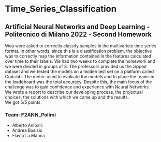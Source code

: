# Time_Series_Classification
## Artificial Neural Networks and Deep Learning - Politecnico di Milano 2022 - Second Homework

Wou were asked to correctly classify samples in the multivariate time series format. In other words, since this is a classification problem, the objective was to correctly map the information contained in the features calculated over time to their labels. We had two weeks to complete the homework and we were divided in groups of 3. The professors provided us the zipped dataset and we tested the models on a hidden test set on a platform called Codalab. The metric used to evaluate the models and to place the teams in the leadeboard was the total accuracy. Despite this, the main focus of the challenge was to gain confidence and experience with Neural Networks.\
We wrote a report to describe our developing process, the projectual choices, the solutions with which we came up and the results.\
We got 5/5 points.

### Team: F2ANN_Polimi
- Alberto Aniballi
- Andrea Bosisio
- Flavio La Manna 
